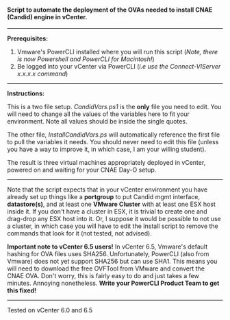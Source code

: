 #### Script to automate the deployment of the OVAs needed to install CNAE (Candid) engine in vCenter.
---
**Prerequisites:**

1. Vmware's PowerCLI installed where you will run this script (*Note, there is now Powershell and PowerCLI for Macintosh!*)
2. Be logged into your vCenter via PowerCLI (*i.e use the Connect-VIServer x.x.x.x command*)
---

**Instructions:**

This is a two file setup.  *CandidVars.ps1* is the **only** file you need to edit.  You will need to change all the values of the variables here to fit your environment.  Note all values should be inside the single quotes.

The other file, *InstallCandidVars.ps* will automatically reference the first file to pull the variables it needs.  You should never need to edit this file (unless you have a way to improve it, in which case, I am your willing student).

The result is three virtual machines appropriately deployed in vCenter, powered on and waiting for your CNAE Day-O setup.

---
Note that the script expects that in your vCenter environment you have already set up things like a **portgroup** to put Candid mgmt interface, **datastore(s)**, and at least one **VMware Cluster** with at least one ESX host inside it.  If you don't have a cluster in ESX, it is trivial to create one and drag-drop any ESX host into it.  Or, I suppose it would be possible to not use a cluster, in which case you will have to edit the Install script to remove the commands that look for it (not tested, not advised).

**Important note to vCenter 6.5 users!** In vCenter 6.5, Vmware's default hashing for OVA files uses SHA256.  Unfortunately, PowerCLI (also from Vmware) does not yet support SHA256 but can use SHA1.  This means you will need to download the free OVFTool from VMware and convert the CNAE OVA.  Don't worry, this is fairly easy to do and just takes a few minutes.  Annoying nonetheless.  **Write your PowerCLI Product Team to get this fixed!**

---
Tested on vCenter 6.0 and 6.5
